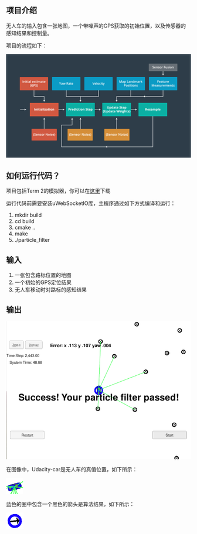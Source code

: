 ## 项目介绍
无人车的输入包含一张地图，一个带噪声的GPS获取的初始位置，以及传感器的感知结果和控制量。



项目的流程如下：

![pipeline](./pic/pipeline.png)



## 如何运行代码？

项目包括Term 2的模拟器，你可以在[这里](https://github.com/udacity/self-driving-car-sim/releases)下载

运行代码前需要安装uWebSocketIO库，主程序通过如下方式编译和运行：

1. mkdir build
2. cd build
3. cmake ..
4. make
5. ./particle_filter




## 输入

1. 一张包含路标位置的地图
2. 一个初始的GPS定位结果
3. 无人车移动时对路标的感知结果



## 输出

![pipeline](./pic/result.png)

在图像中，Udacity-car是无人车的真值位置，如下所示：

![pipeline](./pic/GroundTruth_icon.png)

蓝色的圈中包含一个黑色的箭头是算法结果，如下所示：

![pipeline](./pic/ParticlePosition_icon.png)


